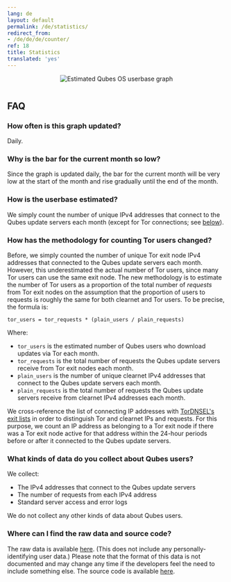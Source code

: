 ```yaml
---
lang: de
layout: default
permalink: /de/statistics/
redirect_from:
- /de/de/de/counter/
ref: 18
title: Statistics
translated: 'yes'
---
```


<div style="text-align: center; margin-bottom: 3em;">
  <img src="https://tools.qubes-os.org/counter/stats.png" alt="Estimated Qubes OS userbase graph"/>
</div>

FAQ
---

### How often is this graph updated?

Daily.

### Why is the bar for the current month so low?

Since the graph is updated daily, the bar for the current month will be very low at the start of the month and rise gradually until the end of the month.

### How is the userbase estimated?

We simply count the number of unique IPv4 addresses that connect to the Qubes update servers each month (except for Tor connections; see [below][tor-methodology]).

### How has the methodology for counting Tor users changed?

Before, we simply counted the number of unique Tor exit node IPv4 addresses that connected to the Qubes update servers each month.
However, this underestimated the actual number of Tor users, since many Tor users can use the same exit node.
The new methodology is to estimate the number of Tor users as a proportion of the total number of *requests* from Tor exit nodes on the assumption that the proportion of users to requests is roughly the same for both clearnet and Tor users.
To be precise, the formula is:

```
tor_users = tor_requests * (plain_users / plain_requests)
```

Where:
 - `tor_users` is the estimated number of Qubes users who download updates via Tor each month.
 - `tor_requests` is the total number of requests the Qubes update servers receive from Tor exit nodes each month.
 - `plain_users` is the number of unique clearnet IPv4 addresses that connect to the Qubes update servers each month.
 - `plain_requests` is the total number of requests the Qubes update servers receive from clearnet IPv4 addresses each month.

We cross-reference the list of connecting IP addresses with [TorDNSEL's exit lists] in order to distinguish Tor and clearnet IPs and requests.
For this purpose, we count an IP address as belonging to a Tor exit node if there was a Tor exit node active for that address within the 24-hour periods before or after it connected to the Qubes update servers.

### What kinds of data do you collect about Qubes users?

We collect:

 - The IPv4 addresses that connect to the Qubes update servers
 - The number of requests from each IPv4 address
 - Standard server access and error logs

We do not collect any other kinds of data about Qubes users.

### Where can I find the raw data and source code?

The raw data is available [here][raw-data].
(This does not include any personally-identifying user data.)
Please note that the format of this data is not documented and may change any time if the developers feel the need to include something else.
The source code is available [here][source-code].


[tor-methodology]: #how-has-the-methodology-for-counting-tor-users-changed
[TorDNSEL's exit lists]: https://metrics.torproject.org/collector.html#type-tordnsel
[raw-data]: https://tools.qubes-os.org/counter/stats.json
[source-code]: https://github.com/woju/qubes-stats